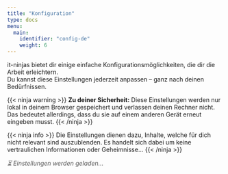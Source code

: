 ```yaml
---
title: "Konfiguration"
type: docs
menu:
  main:
    identifier: "config-de"
    weight: 6
---
```


it-ninjas bietet dir einige einfache Konfigurationsmöglichkeiten, die dir die Arbeit erleichtern.  
Du kannst diese Einstellungen jederzeit anpassen – ganz nach deinen Bedürfnissen.

{{< ninja warning >}}
**Zu deiner Sicherheit:** Diese Einstellungen werden nur lokal in deinem Browser gespeichert und verlassen deinen Rechner nicht.  
Das bedeutet allerdings, dass du sie auf einem anderen Gerät erneut eingeben musst.
{{< /ninja >}}

{{< ninja info >}}
Die Einstellungen dienen dazu, Inhalte, welche für dich nicht relevant sind auszublenden. Es handelt sich dabei um keine
vertraulichen Informationen oder Geheimnisse...
{{< /ninja >}}

<div id="loading-indicator" style="color: #555; font-style: italic; margin-bottom: 1em;">
  ⏳ Einstellungen werden geladen...
</div>

<form id="config-form" style="display: none;">
  <label for="username">Benutzername:</label><br />
  <input type="text" id="username" name="username" /><br /><br />

  <label for="localrepo">Pfad zum lokalen Repository (dort wo du deine Übungen speichern willst):</label><br />
  <input type="text" id="localrepo" name="localrepo" style="width: 100%;" /><br /><br />

  <label for="os">Betriebssystem des Entwicklungsrechners:</label><br />
  <select id="os" name="os">
    <option value="Windows">Windows</option>
    <option value="Linux">Linux</option>
  </select><br /><br />

  <label for="ausbildungsort">Wahl der Ausbildungsstätte:</label><br />
  <select id="ausbildungsort" name="ausbildungsort">
    <option value="">(keine)</option>
    <option value="SBB">SBB</option>
    <option value="89grad">89grad</option>
    <option value="Puzzle ITC">Puzzle ITC</option>
    <option value="unic">unic</option>
  </select><br /><br />

  <button type="submit">Speichern</button>
</form>

<p id="save-status" style="color: green; display: none;">Einstellungen gespeichert!</p>

<script>
  function getWithDefault(key, fallback) {
    const value = localStorage.getItem(key);
    if (value === null || value === '') {
      console.log(`ℹ️ ${key} nicht gesetzt → Standardwert verwendet: "${fallback}"`);
      return fallback;
    } else {
      console.log(`✅ ${key} geladen: "${value}"`);
      return value;
    }
  }

  // Laden
  window.addEventListener('DOMContentLoaded', () => {
    console.log("🚀 Lade Konfigurationsformular...");

    const username = getWithDefault('itninja_username', 'u123456');
    const os = getWithDefault('itninja_os', 'Windows');
    const ausbildungsort = getWithDefault('itninja_ausbildungsort', '');

    // Standardpfad berechnen
    let defaultPath = 'C:\\Users\\u123456\\local_repos\\it-ninja-labs';
    if (os.toLowerCase() === 'linux') {
      defaultPath = '/home/u123456/repos.local/it-ninjas-lab';
    }
    defaultPath = defaultPath.replace("u123456", username);
    window.defaultRepoPath = defaultPath; // Merken für später

    const localrepo = getWithDefault('itninja_localrepo', defaultPath);

    // Felder befüllen
    document.getElementById('username').value = username;
    document.getElementById('localrepo').value = localrepo;
    document.getElementById('os').value = os;
    document.getElementById('ausbildungsort').value = ausbildungsort;

    document.getElementById('loading-indicator').style.display = 'none';
    document.getElementById('config-form').style.display = 'block';

    console.log("✅ Formularwerte geladen");
  });

  // Speichern
  document.getElementById('config-form').addEventListener('submit', (e) => {
    e.preventDefault();

    const username = document.getElementById('username').value;
    const os = document.getElementById('os').value;
    const ausbildungsort = document.getElementById('ausbildungsort').value;
    const localrepoInput = document.getElementById('localrepo').value;

    localStorage.setItem('itninja_username', username);
    localStorage.setItem('itninja_os', os);
    localStorage.setItem('itninja_ausbildungsort', ausbildungsort);

    if (localrepoInput === window.defaultRepoPath) {
      localStorage.setItem('itninja_localrepo', '');
      console.log('ℹ️ Default-Repo erkannt → leer gespeichert');
    } else {
      localStorage.setItem('itninja_localrepo', localrepoInput);
      console.log(`✅ Custom-Repo gespeichert: "${localrepoInput}"`);
    }

    const status = document.getElementById('save-status');
    status.style.display = 'block';

    setTimeout(() => location.reload(), 500); // 🔁 Neu laden nach kurzer Pause
  });
</script>
